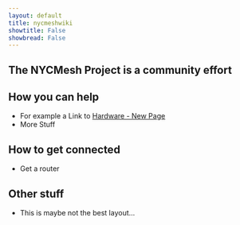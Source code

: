 ```yaml
---
layout: default
title: nycmeshwiki
showtitle: False
showbread: False
---
```


## The NYCMesh Project is a community effort

## How you can help
* For example a Link to [Hardware - New Page](hardware/newpage)
* More Stuff

## How to get connected
* Get a router

## Other stuff
* This is maybe not the best layout...
